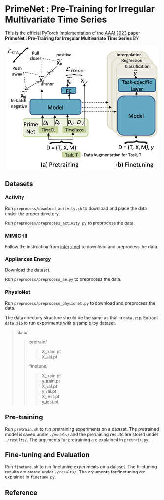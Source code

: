 # PrimeNet : Pre-Training for Irregular Multivariate Time Series
This is the official PyTorch implementation of the [AAAI 2023](https://aaai.org/Conferences/AAAI-23/) paper **PrimeNet : Pre-Training for Irregular Multivariate Time Series** BY 

![alt text](https://github.com/ranakroychowdhury/PrimeNet/blob/main/setup.png)



## Datasets

### Activity
Run `preprocess/download_activity.sh` to download and place the data under the proper directory.

Run `preprocess/preprocess_activity.py` to preprocess the data. 


### MIMIC-III
Follow the instruction from [interp-net](https://github.com/mlds-lab/interp-net) to download and preprocess the data.


### Appliances Energy
[Download](https://zenodo.org/record/3902637) the dataset.

Run `preprocess/preprocess_ae.py` to preprocess the data.


### PhysioNet
Run `preprocess/preprocess_physionet.py` to download and preprocess the data.


The data directory structure should be the same as that in `data.zip`. Extract `data.zip` to run experiments with a sample toy dataset.  
> data/  
>> pretrain/  
>>> X_train.pt  
>>> X_val.pt 
>>>  
>> finetune/ 
>>> X_train.pt  
>>> y_train.pt  
>>> X_val.pt  
>>> y_val.pt  
>>> X_test.pt  
>>> y_test.pt


## Pre-training

Run `pretrain.sh` to run pretraining experiments on a dataset. The pretrained model is saved under `./models/` and the pretraining results are stored under `./results/`. The arguments for pretraining are explained in `pretrain.py`.

## Fine-tuning and Evaluation

Run `finetune.sh` to run finetuning experiments on a dataset. The finetuning results are stored under `./results/`. The arguments for finetuning are explained in `finetune.py`.

## Reference

